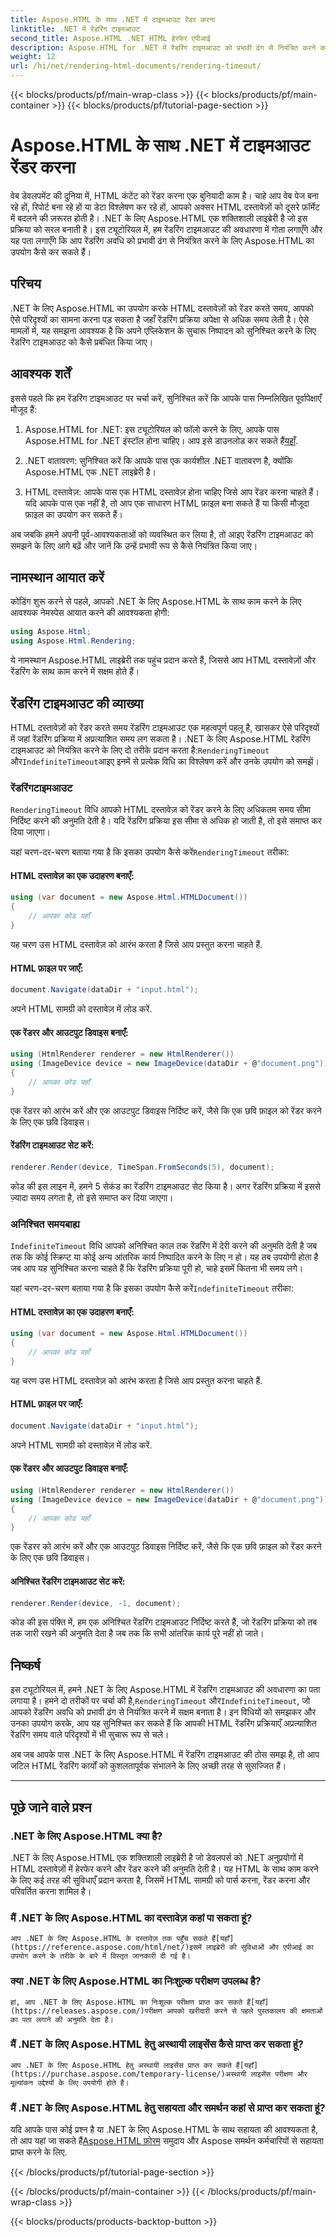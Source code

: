 ```yaml
---
title: Aspose.HTML के साथ .NET में टाइमआउट रेंडर करना
linktitle: .NET में रेंडरिंग टाइमआउट
second_title: Aspose.HTML .NET HTML हेरफेर एपीआई
description: Aspose.HTML for .NET में रेंडरिंग टाइमआउट को प्रभावी ढंग से नियंत्रित करने का तरीका जानें। रेंडरिंग विकल्पों का अन्वेषण करें और HTML दस्तावेज़ रेंडरिंग को सुचारू रूप से सुनिश्चित करें।
weight: 12
url: /hi/net/rendering-html-documents/rendering-timeout/
---
```


{{< blocks/products/pf/main-wrap-class >}}
{{< blocks/products/pf/main-container >}}
{{< blocks/products/pf/tutorial-page-section >}}

# Aspose.HTML के साथ .NET में टाइमआउट रेंडर करना


वेब डेवलपमेंट की दुनिया में, HTML कंटेंट को रेंडर करना एक बुनियादी काम है। चाहे आप वेब पेज बना रहे हों, रिपोर्ट बना रहे हों या डेटा विश्लेषण कर रहे हों, आपको अक्सर HTML दस्तावेज़ों को दूसरे फ़ॉर्मेट में बदलने की ज़रूरत होती है। .NET के लिए Aspose.HTML एक शक्तिशाली लाइब्रेरी है जो इस प्रक्रिया को सरल बनाती है। इस ट्यूटोरियल में, हम रेंडरिंग टाइमआउट की अवधारणा में गोता लगाएँगे और यह पता लगाएँगे कि आप रेंडरिंग अवधि को प्रभावी ढंग से नियंत्रित करने के लिए Aspose.HTML का उपयोग कैसे कर सकते हैं।

## परिचय

.NET के लिए Aspose.HTML का उपयोग करके HTML दस्तावेज़ों को रेंडर करते समय, आपको ऐसे परिदृश्यों का सामना करना पड़ सकता है जहाँ रेंडरिंग प्रक्रिया अपेक्षा से अधिक समय लेती है। ऐसे मामलों में, यह समझना आवश्यक है कि अपने एप्लिकेशन के सुचारू निष्पादन को सुनिश्चित करने के लिए रेंडरिंग टाइमआउट को कैसे प्रबंधित किया जाए।

## आवश्यक शर्तें

इससे पहले कि हम रेंडरिंग टाइमआउट पर चर्चा करें, सुनिश्चित करें कि आपके पास निम्नलिखित पूर्वापेक्षाएँ मौजूद हैं:

1. Aspose.HTML for .NET: इस ट्यूटोरियल को फॉलो करने के लिए, आपके पास Aspose.HTML for .NET इंस्टॉल होना चाहिए। आप इसे डाउनलोड कर सकते हैं[यहाँ](https://releases.aspose.com/html/net/).

2. .NET वातावरण: सुनिश्चित करें कि आपके पास एक कार्यशील .NET वातावरण है, क्योंकि Aspose.HTML एक .NET लाइब्रेरी है।

3. HTML दस्तावेज़: आपके पास एक HTML दस्तावेज़ होना चाहिए जिसे आप रेंडर करना चाहते हैं। यदि आपके पास एक नहीं है, तो आप एक साधारण HTML फ़ाइल बना सकते हैं या किसी मौजूदा फ़ाइल का उपयोग कर सकते हैं।

अब जबकि हमने अपनी पूर्व-आवश्यकताओं को व्यवस्थित कर लिया है, तो आइए रेंडरिंग टाइमआउट को समझने के लिए आगे बढ़ें और जानें कि उन्हें प्रभावी रूप से कैसे नियंत्रित किया जाए।

## नामस्थान आयात करें

कोडिंग शुरू करने से पहले, आपको .NET के लिए Aspose.HTML के साथ काम करने के लिए आवश्यक नेमस्पेस आयात करने की आवश्यकता होगी:

```csharp
using Aspose.Html;
using Aspose.Html.Rendering;
```

ये नामस्थान Aspose.HTML लाइब्रेरी तक पहुंच प्रदान करते हैं, जिससे आप HTML दस्तावेज़ों और रेंडरिंग के साथ काम करने में सक्षम होते हैं।

## रेंडरिंग टाइमआउट की व्याख्या

HTML दस्तावेज़ों को रेंडर करते समय रेंडरिंग टाइमआउट एक महत्वपूर्ण पहलू है, खासकर ऐसे परिदृश्यों में जहां रेंडरिंग प्रक्रिया में अप्रत्याशित समय लग सकता है। .NET के लिए Aspose.HTML रेंडरिंग टाइमआउट को नियंत्रित करने के लिए दो तरीके प्रदान करता है:`RenderingTimeout` और`IndefiniteTimeout`आइए इनमें से प्रत्येक विधि का विश्लेषण करें और उनके उपयोग को समझें।

### रेंडरिंगटाइमआउट

`RenderingTimeout` विधि आपको HTML दस्तावेज़ को रेंडर करने के लिए अधिकतम समय सीमा निर्दिष्ट करने की अनुमति देती है। यदि रेंडरिंग प्रक्रिया इस सीमा से अधिक हो जाती है, तो इसे समाप्त कर दिया जाएगा।

 यहां चरण-दर-चरण बताया गया है कि इसका उपयोग कैसे करें`RenderingTimeout` तरीका:

#### HTML दस्तावेज़ का एक उदाहरण बनाएँ:

   ```csharp
   using (var document = new Aspose.Html.HTMLDocument())
   {
       // आपका कोड यहाँ
   }
   ```

   यह चरण उस HTML दस्तावेज़ को आरंभ करता है जिसे आप प्रस्तुत करना चाहते हैं.

#### HTML फ़ाइल पर जाएँ:

   ```csharp
   document.Navigate(dataDir + "input.html");
   ```

   अपने HTML सामग्री को दस्तावेज़ में लोड करें.

#### एक रेंडरर और आउटपुट डिवाइस बनाएँ:

   ```csharp
   using (HtmlRenderer renderer = new HtmlRenderer())
   using (ImageDevice device = new ImageDevice(dataDir + @"document.png"))
   {
       // आपका कोड यहाँ
   }
   ```

   एक रेंडरर को आरंभ करें और एक आउटपुट डिवाइस निर्दिष्ट करें, जैसे कि एक छवि फ़ाइल को रेंडर करने के लिए एक छवि डिवाइस।

#### रेंडरिंग टाइमआउट सेट करें:

   ```csharp
   renderer.Render(device, TimeSpan.FromSeconds(5), document);
   ```

   कोड की इस लाइन में, हमने 5 सेकंड का रेंडरिंग टाइमआउट सेट किया है। अगर रेंडरिंग प्रक्रिया में इससे ज़्यादा समय लगता है, तो इसे समाप्त कर दिया जाएगा।

### अनिश्चित समयबाह्य

`IndefiniteTimeout` विधि आपको अनिश्चित काल तक रेंडरिंग में देरी करने की अनुमति देती है जब तक कि कोई स्क्रिप्ट या कोई अन्य आंतरिक कार्य निष्पादित करने के लिए न हो। यह तब उपयोगी होता है जब आप यह सुनिश्चित करना चाहते हैं कि रेंडरिंग प्रक्रिया पूरी हो, चाहे इसमें कितना भी समय लगे।

 यहां चरण-दर-चरण बताया गया है कि इसका उपयोग कैसे करें`IndefiniteTimeout` तरीका:

#### HTML दस्तावेज़ का एक उदाहरण बनाएँ:

   ```csharp
   using (var document = new Aspose.Html.HTMLDocument())
   {
       // आपका कोड यहाँ
   }
   ```

   यह चरण उस HTML दस्तावेज़ को आरंभ करता है जिसे आप प्रस्तुत करना चाहते हैं.

#### HTML फ़ाइल पर जाएँ:

   ```csharp
   document.Navigate(dataDir + "input.html");
   ```

   अपने HTML सामग्री को दस्तावेज़ में लोड करें.

#### एक रेंडरर और आउटपुट डिवाइस बनाएँ:

   ```csharp
   using (HtmlRenderer renderer = new HtmlRenderer())
   using (ImageDevice device = new ImageDevice(dataDir + @"document.png"))
   {
       // आपका कोड यहाँ
   }
   ```

   एक रेंडरर को आरंभ करें और एक आउटपुट डिवाइस निर्दिष्ट करें, जैसे कि एक छवि फ़ाइल को रेंडर करने के लिए एक छवि डिवाइस।

#### अनिश्चित रेंडरिंग टाइमआउट सेट करें:

   ```csharp
   renderer.Render(device, -1, document);
   ```

   कोड की इस पंक्ति में, हम एक अनिश्चित रेंडरिंग टाइमआउट निर्दिष्ट करते हैं, जो रेंडरिंग प्रक्रिया को तब तक जारी रखने की अनुमति देता है जब तक कि सभी आंतरिक कार्य पूरे नहीं हो जाते।

## निष्कर्ष

 इस ट्यूटोरियल में, हमने .NET के लिए Aspose.HTML में रेंडरिंग टाइमआउट की अवधारणा का पता लगाया है। हमने दो तरीकों पर चर्चा की है,`RenderingTimeout` और`IndefiniteTimeout`, जो आपको रेंडरिंग अवधि को प्रभावी ढंग से नियंत्रित करने में सक्षम बनाता है। इन विधियों को समझकर और उनका उपयोग करके, आप यह सुनिश्चित कर सकते हैं कि आपकी HTML रेंडरिंग प्रक्रियाएँ अप्रत्याशित रेंडरिंग समय वाले परिदृश्यों में भी सुचारू रूप से चले।

अब जब आपके पास .NET के लिए Aspose.HTML में रेंडरिंग टाइमआउट की ठोस समझ है, तो आप जटिल HTML रेंडरिंग कार्यों को कुशलतापूर्वक संभालने के लिए अच्छी तरह से सुसज्जित हैं।

---

## पूछे जाने वाले प्रश्न

### .NET के लिए Aspose.HTML क्या है?
   .NET के लिए Aspose.HTML एक शक्तिशाली लाइब्रेरी है जो डेवलपर्स को .NET अनुप्रयोगों में HTML दस्तावेज़ों में हेरफेर करने और रेंडर करने की अनुमति देती है। यह HTML के साथ काम करने के लिए कई तरह की सुविधाएँ प्रदान करता है, जिसमें HTML सामग्री को पार्स करना, रेंडर करना और परिवर्तित करना शामिल है।

### मैं .NET के लिए Aspose.HTML का दस्तावेज़ कहां पा सकता हूं?
    आप .NET के लिए Aspose.HTML के दस्तावेज़ तक पहुँच सकते हैं[यहाँ](https://reference.aspose.com/html/net/)इसमें लाइब्रेरी की सुविधाओं और एपीआई का उपयोग करने के तरीके के बारे में विस्तृत जानकारी दी गई है।

### क्या .NET के लिए Aspose.HTML का निःशुल्क परीक्षण उपलब्ध है?
    हां, आप .NET के लिए Aspose.HTML का निःशुल्क परीक्षण प्राप्त कर सकते हैं[यहाँ](https://releases.aspose.com/)परीक्षण आपको खरीदारी करने से पहले पुस्तकालय की क्षमताओं का पता लगाने की अनुमति देता है।

### मैं .NET के लिए Aspose.HTML हेतु अस्थायी लाइसेंस कैसे प्राप्त कर सकता हूं?
    आप .NET के लिए Aspose.HTML हेतु अस्थायी लाइसेंस प्राप्त कर सकते हैं[यहाँ](https://purchase.aspose.com/temporary-license/)अस्थायी लाइसेंस परीक्षण और मूल्यांकन उद्देश्यों के लिए उपयोगी होते हैं।

### मैं .NET के लिए Aspose.HTML हेतु सहायता और समर्थन कहां से प्राप्त कर सकता हूं?
   यदि आपके पास कोई प्रश्न है या .NET के लिए Aspose.HTML के साथ सहायता की आवश्यकता है, तो आप यहां जा सकते हैं[Aspose.HTML फ़ोरम](https://forum.aspose.com/) समुदाय और Aspose समर्थन कर्मचारियों से सहायता प्राप्त करने के लिए.




{{< /blocks/products/pf/tutorial-page-section >}}

{{< /blocks/products/pf/main-container >}}
{{< /blocks/products/pf/main-wrap-class >}}

{{< blocks/products/products-backtop-button >}}
